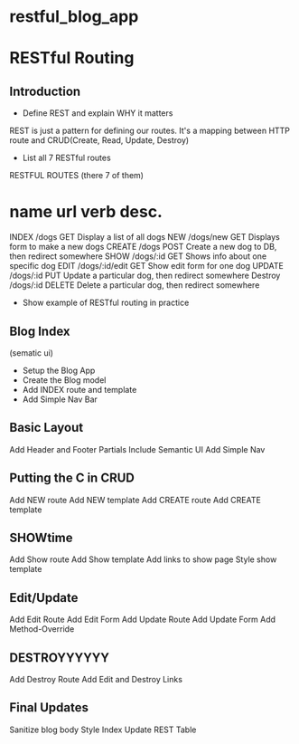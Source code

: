 # restful_blog_app
# RESTful Routing

## Introduction

* Define REST and explain WHY it matters

REST is just a pattern for defining our routes. It's a 
mapping between HTTP route and CRUD(Create, Read, Update, Destroy)


* List all 7 RESTful routes

RESTFUL ROUTES (there 7 of them)

name       url              verb       desc.
============================================================
INDEX      /dogs            GET        Display a list of all dogs
NEW        /dogs/new        GET        Displays form to make a new dogs 
CREATE     /dogs            POST       Create a new dog to DB, then redirect somewhere
SHOW       /dogs/:id        GET        Shows info about one specific dog
EDIT       /dogs/:id/edit   GET        Show edit form for one dog
UPDATE     /dogs/:id        PUT        Update a particular dog, then redirect somewhere
Destroy    /dogs/:id        DELETE     Delete a particular dog, then redirect somewhere


* Show example of RESTful routing in practice


## Blog Index
(sematic ui)
* Setup the Blog App
* Create the Blog model
* Add INDEX route and template
* Add Simple Nav Bar


## Basic Layout

Add Header and Footer Partials
Include Semantic UI
Add Simple Nav


## Putting the C in CRUD

Add NEW route
Add NEW template
Add CREATE route
Add CREATE template


## SHOWtime

Add Show route
Add Show template
Add links to show page
Style show template


## Edit/Update

Add Edit Route
Add Edit Form
Add Update Route
Add Update Form
Add Method-Override


## DESTROYYYYYY

Add Destroy Route
Add Edit and Destroy Links


## Final Updates

Sanitize blog body
Style Index
Update REST Table
